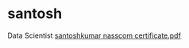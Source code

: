 # santosh
Data Scientist
[santoshkumar nasscom certificate.pdf](https://github.com/garshe-santosh/santosh/files/10497193/santoshkumar.nasscom.certificate.pdf)
